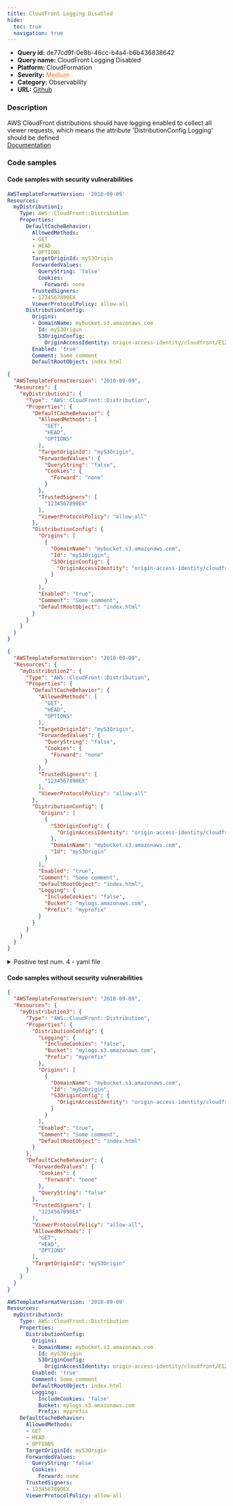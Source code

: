 ```yaml
---
title: CloudFront Logging Disabled
hide:
  toc: true
  navigation: true
---
```


<style>
  .highlight .hll {
    background-color: #ff171742;
  }
  .md-content {
    max-width: 1100px;
    margin: 0 auto;
  }
</style>

-   **Query id:** de77cd9f-0e8b-46cc-b4a4-b6b436838642
-   **Query name:** CloudFront Logging Disabled
-   **Platform:** CloudFormation
-   **Severity:** <span style="color:#ff7213">Medium</span>
-   **Category:** Observability
-   **URL:** [Github](https://github.com/Checkmarx/kics/tree/master/assets/queries/cloudFormation/aws/cloudfront_logging_disabled)

### Description
AWS CloudFront distributions should have logging enabled to collect all viewer requests, which means the attribute 'DistributionConfig.Logging' should be defined<br>
[Documentation](https://docs.aws.amazon.com/AmazonCloudFront/latest/DeveloperGuide/logging-and-monitoring.html)

### Code samples
#### Code samples with security vulnerabilities
```yaml title="Positive test num. 1 - yaml file" hl_lines="5"
AWSTemplateFormatVersion: '2010-09-09'
Resources:
  myDistribution1:
    Type: AWS::CloudFront::Distribution
    Properties:
      DefaultCacheBehavior:
        AllowedMethods:
        - GET
        - HEAD
        - OPTIONS
        TargetOriginId: myS3Origin
        ForwardedValues:
          QueryString: 'false'
          Cookies:
            Forward: none
        TrustedSigners:
        - 1234567890EX
        ViewerProtocolPolicy: allow-all
      DistributionConfig:
        Origins:
        - DomainName: mybucket.s3.amazonaws.com
          Id: myS3Origin
          S3OriginConfig:
            OriginAccessIdentity: origin-access-identity/cloudfront/E127EXAMPLE51Z
        Enabled: 'true'
        Comment: Some comment
        DefaultRootObject: index.html

```
```json title="Positive test num. 2 - json file" hl_lines="6"
{
  "AWSTemplateFormatVersion": "2010-09-09",
  "Resources": {
    "myDistribution1": {
      "Type": "AWS::CloudFront::Distribution",
      "Properties": {
        "DefaultCacheBehavior": {
          "AllowedMethods": [
            "GET",
            "HEAD",
            "OPTIONS"
          ],
          "TargetOriginId": "myS3Origin",
          "ForwardedValues": {
            "QueryString": "false",
            "Cookies": {
              "Forward": "none"
            }
          },
          "TrustedSigners": [
            "1234567890EX"
          ],
          "ViewerProtocolPolicy": "allow-all"
        },
        "DistributionConfig": {
          "Origins": [
            {
              "DomainName": "mybucket.s3.amazonaws.com",
              "Id": "myS3Origin",
              "S3OriginConfig": {
                "OriginAccessIdentity": "origin-access-identity/cloudfront/E127EXAMPLE51Z"
              }
            }
          ],
          "Enabled": "true",
          "Comment": "Some comment",
          "DefaultRootObject": "index.html"
        }
      }
    }
  }
}

```
```json title="Positive test num. 3 - json file" hl_lines="40"
{
  "AWSTemplateFormatVersion": "2010-09-09",
  "Resources": {
    "myDistribution2": {
      "Type": "AWS::CloudFront::Distribution",
      "Properties": {
        "DefaultCacheBehavior": {
          "AllowedMethods": [
            "GET",
            "HEAD",
            "OPTIONS"
          ],
          "TargetOriginId": "myS3Origin",
          "ForwardedValues": {
            "QueryString": "false",
            "Cookies": {
              "Forward": "none"
            }
          },
          "TrustedSigners": [
            "1234567890EX"
          ],
          "ViewerProtocolPolicy": "allow-all"
        },
        "DistributionConfig": {
          "Origins": [
            {
              "S3OriginConfig": {
                "OriginAccessIdentity": "origin-access-identity/cloudfront/E127EXAMPLE51Z"
              },
              "DomainName": "mybucket.s3.amazonaws.com",
              "Id": "myS3Origin"
            }
          ],
          "Enabled": "true",
          "Comment": "Some comment",
          "DefaultRootObject": "index.html",
          "Logging": {
            "IncludeCookies": "false",
            "Bucket": "mylogs.amazonaws.com",
            "Prefix": "myprefix"
          }
        }
      }
    }
  }
}

```
<details><summary>Positive test num. 4 - yaml file</summary>

```yaml hl_lines="30"
AWSTemplateFormatVersion: '2010-09-09'
Resources:
  myDistribution2:
    Type: AWS::CloudFront::Distribution
    Properties:
      DefaultCacheBehavior:
        AllowedMethods:
        - GET
        - HEAD
        - OPTIONS
        TargetOriginId: myS3Origin
        ForwardedValues:
          QueryString: 'false'
          Cookies:
            Forward: none
        TrustedSigners:
        - 1234567890EX
        ViewerProtocolPolicy: allow-all
      DistributionConfig:
        Origins:
        - DomainName: mybucket.s3.amazonaws.com
          Id: myS3Origin
          S3OriginConfig:
            OriginAccessIdentity: origin-access-identity/cloudfront/E127EXAMPLE51Z
        Enabled: 'true'
        Comment: Some comment
        DefaultRootObject: index.html
        Logging:
          IncludeCookies: 'false'
          Bucket: mylogs.amazonaws.com
          Prefix: myprefix

```
</details>


#### Code samples without security vulnerabilities
```json title="Negative test num. 1 - json file"
{
  "AWSTemplateFormatVersion": "2010-09-09",
  "Resources": {
    "myDistribution3": {
      "Type": "AWS::CloudFront::Distribution",
      "Properties": {
        "DistributionConfig": {
          "Logging": {
            "IncludeCookies": "false",
            "Bucket": "mylogs.s3.amazonaws.com",
            "Prefix": "myprefix"
          },
          "Origins": [
            {
              "DomainName": "mybucket.s3.amazonaws.com",
              "Id": "myS3Origin",
              "S3OriginConfig": {
                "OriginAccessIdentity": "origin-access-identity/cloudfront/E127EXAMPLE51Z"
              }
            }
          ],
          "Enabled": "true",
          "Comment": "Some comment",
          "DefaultRootObject": "index.html"
        }
      },
      "DefaultCacheBehavior": {
        "ForwardedValues": {
          "Cookies": {
            "Forward": "none"
          },
          "QueryString": "false"
        },
        "TrustedSigners": [
          "1234567890EX"
        ],
        "ViewerProtocolPolicy": "allow-all",
        "AllowedMethods": [
          "GET",
          "HEAD",
          "OPTIONS"
        ],
        "TargetOriginId": "myS3Origin"
      }
    }
  }
}

```
```yaml title="Negative test num. 2 - yaml file"
AWSTemplateFormatVersion: '2010-09-09'
Resources:
  myDistribution3:
    Type: AWS::CloudFront::Distribution
    Properties:
      DistributionConfig:
        Origins:
        - DomainName: mybucket.s3.amazonaws.com
          Id: myS3Origin
          S3OriginConfig:
            OriginAccessIdentity: origin-access-identity/cloudfront/E127EXAMPLE51Z
        Enabled: 'true'
        Comment: Some comment
        DefaultRootObject: index.html
        Logging:
          IncludeCookies: 'false'
          Bucket: mylogs.s3.amazonaws.com
          Prefix: myprefix
    DefaultCacheBehavior:
      AllowedMethods:
      - GET
      - HEAD
      - OPTIONS
      TargetOriginId: myS3Origin
      ForwardedValues:
        QueryString: 'false'
        Cookies:
          Forward: none
      TrustedSigners:
      - 1234567890EX
      ViewerProtocolPolicy: allow-all

```
